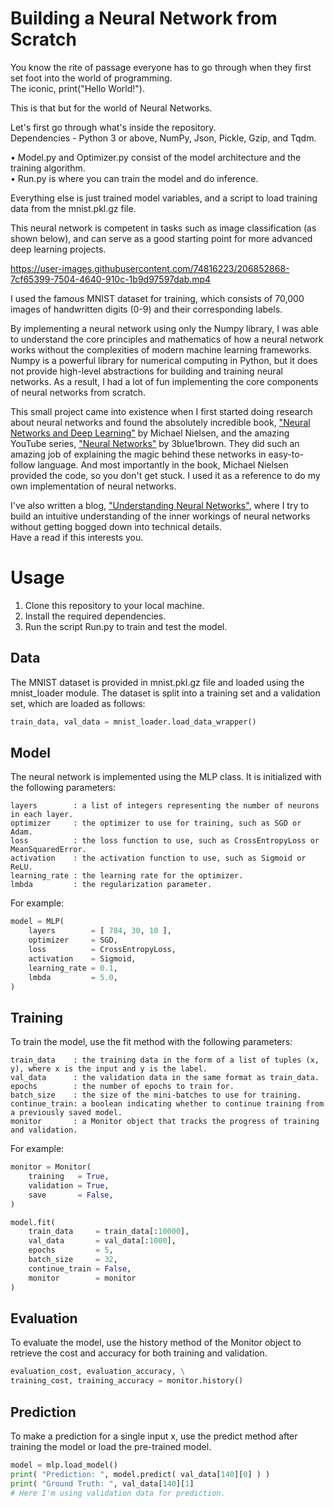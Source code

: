 # Building a Neural Network from Scratch

You know the rite of passage everyone has to go through when they first set foot into the world of programming.  
The iconic, print("Hello World!").

This is that but for the world of Neural Networks.

Let's first go through what's inside the repository.    
Dependencies - Python 3 or above, NumPy, Json, Pickle, Gzip, and Tqdm.

• Model.py and Optimizer.py consist of the model architecture and the training algorithm.  
• Run.py is where you can train the model and do inference.

Everything else is just trained model variables, and a script to load training data from the mnist.pkl.gz file.

This neural network is competent in tasks such as image classification (as shown below), and can serve as a good starting point for more advanced deep learning projects.
 
https://user-images.githubusercontent.com/74816223/206852868-7cf65399-7504-4640-910c-1b9d97597dab.mp4

I used the famous MNIST dataset for training, which consists of 70,000 images of handwritten digits (0-9) and their corresponding labels.

By implementing a neural network using only the Numpy library, I was able to understand the core principles and mathematics of how a neural network works without the complexities of modern machine learning frameworks. Numpy is a powerful library for numerical computing in Python, but it does not provide high-level abstractions for building and training neural networks. As a result, I had a lot of fun implementing the core components of neural networks from scratch.

This small project came into existence when I first started doing research about neural networks and found the absolutely incredible book, ["Neural Networks and Deep Learning"](http://neuralnetworksanddeeplearning.com/) by Michael Nielsen, and the amazing YouTube series, ["Neural Networks"](https://youtube.com/playlist?list=PLZHQObOWTQDNU6R1_67000Dx_ZCJB-3pi) by 3blue1brown. They did such an amazing job of explaining the magic behind these networks in easy-to-follow language. And most importantly in the book, Michael Nielsen provided the code, so you don't get stuck. I used it as a reference to do my own implementation of neural networks.

I've also written a blog, ["Understanding Neural Networks"](https://lookingisnotenough.com/UnderstandingNeuralNetwork), where I try to build an intuitive understanding of the inner workings of neural networks without getting bogged down into technical details.  
Have a read if this interests you.

# Usage
1. Clone this repository to your local machine.
2. Install the required dependencies.
3. Run the script Run.py to train and test the model.
## Data
The MNIST dataset is provided in mnist.pkl.gz file and loaded using the mnist_loader module. The dataset is split into a training set and a validation set, which are loaded as follows:

```python
train_data, val_data = mnist_loader.load_data_wrapper()
````
## Model
The neural network is implemented using the MLP class. It is initialized with the following parameters:
```
layers        : a list of integers representing the number of neurons in each layer.
optimizer     : the optimizer to use for training, such as SGD or Adam.
loss          : the loss function to use, such as CrossEntropyLoss or MeanSquaredError.
activation    : the activation function to use, such as Sigmoid or ReLU.
learning_rate : the learning rate for the optimizer.
lmbda         : the regularization parameter.
```
For example:

```python
model = MLP( 
	layers        = [ 784, 30, 10 ],
	optimizer     = SGD,
	loss          = CrossEntropyLoss,
	activation    = Sigmoid,
	learning_rate = 0.1,
	lmbda         = 5.0,
)
```
## Training
To train the model, use the fit method with the following parameters:

```
train_data    : the training data in the form of a list of tuples (x, y), where x is the input and y is the label.
val_data      : the validation data in the same format as train_data.
epochs        : the number of epochs to train for.
batch_size    : the size of the mini-batches to use for training.
continue_train: a boolean indicating whether to continue training from a previously saved model.
monitor       : a Monitor object that tracks the progress of training and validation.
```
For example:

```python
monitor = Monitor(
	training   = True,
	validation = True,
	save       = False,
)

model.fit(
	train_data     = train_data[:10000],
	val_data       = val_data[:1000],
	epochs         = 5,
	batch_size     = 32,
	continue_train = False,
	monitor        = monitor
)
```
## Evaluation
To evaluate the model, use the history method of the Monitor object to retrieve the cost and accuracy for both training and validation.

```python
evaluation_cost, evaluation_accuracy, \
training_cost, training_accuracy = monitor.history()
```
## Prediction
To make a prediction for a single input x, use the predict method after training the model or load the pre-trained model.
```python
model = mlp.load_model()
print( "Prediction: ", model.predict( val_data[140][0] ) )
print( "Ground Truth: ", val_data[140][1]  
# Here I'm using validation data for prediction.  
```
